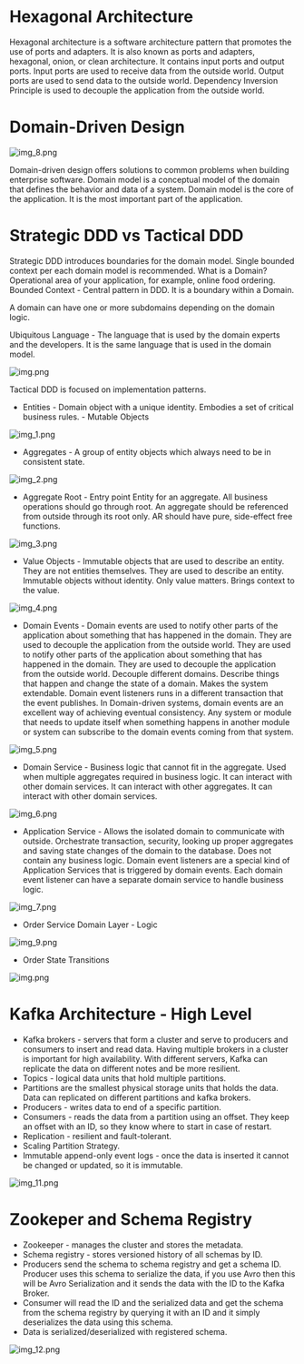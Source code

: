 # Hexagonal Architecture

Hexagonal architecture is a software architecture pattern that promotes the use of ports and adapters. It is also known as ports and adapters, hexagonal, onion, or clean architecture.
It contains input ports and output ports.
Input ports are used to receive data from the outside world. Output ports are used to send data to the outside world.
Dependency Inversion Principle is used to decouple the application from the outside world.

# Domain-Driven Design

![img_8.png](images%2Fimg_8.png)

Domain-driven design offers solutions to common problems when building enterprise software.
Domain model is a conceptual model of the domain that defines the behavior and data of a system.
Domain model is the core of the application. It is the most important part of the application.

# Strategic DDD vs Tactical DDD

Strategic DDD introduces boundaries for the domain model. Single bounded context per each domain model is recommended.
What is a Domain? Operational area of your application, for example, online food ordering.
Bounded Context - Central pattern in DDD. It is a boundary within a Domain.

A domain can have one or more subdomains depending on the domain logic.

Ubiquitous Language - The language that is used by the domain experts and the developers. It is the same language that is used in the domain model.

![img.png](images%2Fimg.png)

Tactical DDD is focused on implementation patterns.

* Entities - Domain object with a unique identity. Embodies a set of critical business rules. - Mutable Objects

![img_1.png](images%2Fimg_1.png)

* Aggregates - A group of entity objects which always need to be in consistent state.

![img_2.png](images%2Fimg_2.png)

* Aggregate Root - Entry point Entity for an aggregate. All business operations should go through root.
An aggregate should be referenced from outside through its root only. AR should have pure, side-effect free functions.

![img_3.png](images%2Fimg_3.png)

* Value Objects - Immutable objects that are used to describe an entity. They are not entities themselves. They are used to describe an entity. Immutable objects without identity. Only value matters. Brings context to the value.

![img_4.png](images%2Fimg_4.png)

* Domain Events - Domain events are used to notify other parts of the application about something that has happened in the domain. They are used to decouple the application from the outside world. They are used to notify other parts of the application about something that has happened in the domain. They are used to decouple the application from the outside world.
Decouple different domains. Describe things that happen and change the state of a domain. Makes the system extendable.
Domain event listeners runs in a different transaction that the event publishes. In Domain-driven systems, domain events
are an excellent way of achieving eventual consistency. Any system or module that needs to update itself when something happens in another module or system
can subscribe to the domain events coming from that system.

![img_5.png](images%2Fimg_5.png)

* Domain Service - Business logic that cannot fit in the aggregate. Used when multiple aggregates required in business logic. It can interact with other domain services. It can interact with other aggregates. It can interact with other domain services.

![img_6.png](images%2Fimg_6.png)

* Application Service - Allows the isolated domain to communicate with outside. Orchestrate transaction, security, looking up proper
aggregates and saving state changes of the domain to the database. Does not contain any business logic. Domain event listeners are a special
kind of Application Services that is triggered by domain events. Each domain event listener can have a separate domain service to handle business logic.

![img_7.png](images%2Fimg_7.png)

* Order Service Domain Layer - Logic 

![img_9.png](images%2Fimg_9.png)

* Order State Transitions

![img.png](images/img_10.png)


# Kafka Architecture - High Level

* Kafka brokers - servers that form a cluster and serve to producers and consumers to insert and read data. Having multiple brokers in a cluster is important for high availability. With different servers, Kafka can replicate the data on different notes and be more resilient. 
* Topics - logical data units that hold multiple partitions. 
* Partitions are the smallest physical storage units that holds the data. Data can replicated on different partitions and kafka brokers.
* Producers - writes data to end of a specific partition.   
* Consumers - reads the data from a partition using an offset. They keep an offset with an ID, so they know where to start in case of restart.
* Replication - resilient and fault-tolerant.
* Scaling Partition Strategy.
* Immutable append-only event logs - once the data is inserted it cannot be changed or updated, so it is immutable.

![img_11.png](images/img_11.png)


# Zookeper and Schema Registry

* Zookeeper - manages the cluster and stores the metadata.
* Schema registry - stores versioned history of all schemas by ID.
* Producers send the schema to schema registry and get a schema ID. Producer uses this schema to serialize the data, if you use Avro then this will be Avro Serialization and it sends the data with the ID to the Kafka Broker. 
* Consumer will read the ID and the serialized data and get the schema from the schema registry by querying it with an ID and it simply deserializes the data using this schema.
* Data is serialized/deserialized with registered schema.

![img_12.png](images/img_12.png)
